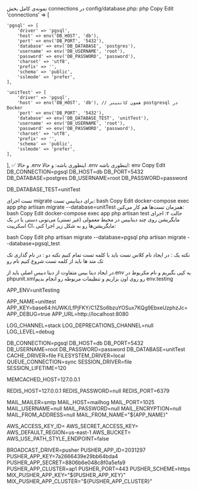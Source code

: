 نمونه‌ی کامل بخش connections در config/database.php:
php
Copy
Edit
'connections' => [

    'pgsql' => [
        'driver' => 'pgsql',
        'host' => env('DB_HOST', 'db'),
        'port' => env('DB_PORT', '5432'),
        'database' => env('DB_DATABASE', 'postgres'),
        'username' => env('DB_USERNAME', 'root'),
        'password' => env('DB_PASSWORD', 'password'),
        'charset' => 'utf8',
        'prefix' => '',
        'schema' => 'public',
        'sslmode' => 'prefer',
    ],

    'unitTest' => [
        'driver' => 'pgsql',
        'host' => env('DB_HOST', 'db'), // همون کانتینر postgresql در Docker
        'port' => env('DB_PORT', '5432'),
        'database' => env('DB_DATABASE_TEST', 'unitTest'),
        'username' => env('DB_USERNAME', 'root'),
        'password' => env('DB_PASSWORD', 'password'),
        'charset' => 'utf8',
        'prefix' => '',
        'schema' => 'public',
        'sslmode' => 'prefer',
    ],

],
✅ و حالا .env اینطوری باشه:
و حالا .env اینطوری باشه:
env
Copy
Edit
DB_CONNECTION=pgsql
DB_HOST=db
DB_PORT=5432
DB_DATABASE=postgres
DB_USERNAME=root
DB_PASSWORD=password

DB_DATABASE_TEST=unitTest


تست اجرای migrate برای دیتابیس تست:
bash
Copy
Edit
docker-compose exec app php artisan migrate --database=unitTest
 همزمان تست‌ها هم کار می‌کنن:
bash
Copy
Edit
docker-compose exec app php artisan test
 حالت ۲: اجرای مایگریشن روی چند دیتابیس در محیط معمولی (غیر تستی)
می‌تونی دستی یا در یک اسکریپت CI، مایگریشن‌ها رو به شکل زیر اجرا کنی:

bash
Copy
Edit
php artisan migrate --database=pgsql
php artisan migrate --database=pgsql_test



نکته یک :
در ایجاد نام کلاس تست باید با کلمه تست تمام کنیم 
نکته دو :
در نام گذاری تک تک متد ها باید از کلمه تست شروع کنیم نام رو 

در ایجاد دیتا بیس متفاوت از دیتا دبیس اصلی باید از.env یه کپی بگیریم و نام مکربوط در phpunit.xmlرو روی اون بزاریم و تنظیمات مربوطه رو انجام بدیم 
env.testing


APP_ENV=unitTesting


APP_NAME=unittest
APP_KEY=base64:hUWK/LfPjFKY/C1ZSo6bzuYOSux7KQg9EbxeUzphzJc=
APP_DEBUG=true
APP_URL=http://localhost:8080

LOG_CHANNEL=stack
LOG_DEPRECATIONS_CHANNEL=null
LOG_LEVEL=debug

DB_CONNECTION=pgsql
DB_HOST=db
DB_PORT=5432
DB_USERNAME=root
DB_PASSWORD=password
DB_DATABASE=unitTest
CACHE_DRIVER=file
FILESYSTEM_DRIVER=local
QUEUE_CONNECTION=sync
SESSION_DRIVER=file
SESSION_LIFETIME=120

MEMCACHED_HOST=127.0.0.1

REDIS_HOST=127.0.0.1
REDIS_PASSWORD=null
REDIS_PORT=6379

MAIL_MAILER=smtp
MAIL_HOST=mailhog
MAIL_PORT=1025
MAIL_USERNAME=null
MAIL_PASSWORD=null
MAIL_ENCRYPTION=null
MAIL_FROM_ADDRESS=null
MAIL_FROM_NAME="${APP_NAME}"

AWS_ACCESS_KEY_ID=
AWS_SECRET_ACCESS_KEY=
AWS_DEFAULT_REGION=us-east-1
AWS_BUCKET=
AWS_USE_PATH_STYLE_ENDPOINT=false

BROADCAST_DRIVER=pusher
PUSHER_APP_ID=2031297
PUSHER_APP_KEY=7a2666439e29bb64bda4
PUSHER_APP_SECRET=8806b6e048c8f0a5efa9
PUSHER_APP_CLUSTER=ap1
PUSHER_PORT=443
PUSHER_SCHEME=https
MIX_PUSHER_APP_KEY="${PUSHER_APP_KEY}"
MIX_PUSHER_APP_CLUSTER="${PUSHER_APP_CLUSTER}"


